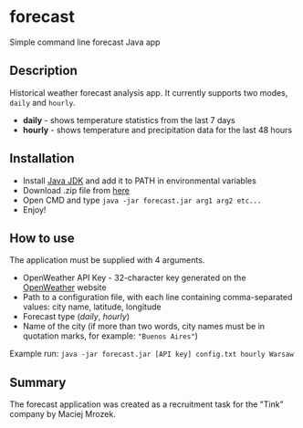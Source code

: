 # forecast
Simple command line forecast Java app

Description
----

Historical weather forecast analysis app. It currently supports two modes, `daily` and `hourly`.
* **daily** - shows temperature statistics from the last 7 days
* **hourly** - shows temperature and precipitation data for the last 48 hours


Installation
----

* Install [Java JDK](https://www.oracle.com/java/technologies/javase/jdk18-archive-downloads.html) and add it to PATH in environmental variables
* Download .zip file from [here](https://github.com/Mroxny/forecast/releases)
* Open CMD and type `java -jar forecast.jar arg1 arg2 etc...`
* Enjoy!

How to use
----
The application must be supplied with 4 arguments.
* OpenWeather API Key - 32-character key generated on the [OpenWeather](https://home.openweathermap.org/users/sign_up) website
* Path to a configuration file, with each line containing comma-separated values: city name, latitude, longitude
* Forecast type (*daily*, *hourly*)
* Name of the city (if more than two words, city names must be in quotation marks, for example: `"Buenos Aires"`)

Example run:
`java -jar forecast.jar [API key] config.txt hourly Warsaw`

Summary
----
The forecast application was created as a recruitment task for the "Tink" company by Maciej Mrozek.
